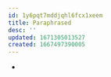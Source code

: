 ```yaml
---
id: 1y6pqt7mddjqhl6fcx1xeem
title: Paraphrased
desc: ''
updated: 1671305013527
created: 1667497390005
---
```


- 